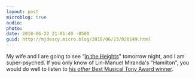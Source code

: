 ```yaml
---
layout: post
microblog: true
audio: 
photo: 
date: 2018-06-22 21:01:49 -0500
guid: http://mjdescy.micro.blog/2018/06/23/020149.html
---
```

My wife and I are going to see “[In the Heights](https://www.phoenixredbank.com/in-the-heights/)" tomorrow night, and I am super-psyched. If you only know of Lin-Manuel Miranda's "Hamilton", you would do well to listen to [his _other_ Best Musical Tony Award winner](https://itunes.apple.com/us/album/in-the-heights-original-broadway-cast-recording/1269639900).
